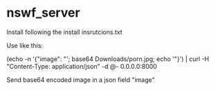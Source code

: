 # nswf_server

Install following the install insrutcions.txt

Use like this:

(echo -n '{"image": "'; base64 Downloads/porn.jpg; echo '"}') |
curl -H "Content-Type: application/json" -d @-  0.0.0.0:8000

Send base64 encoded image in a json field "image"

